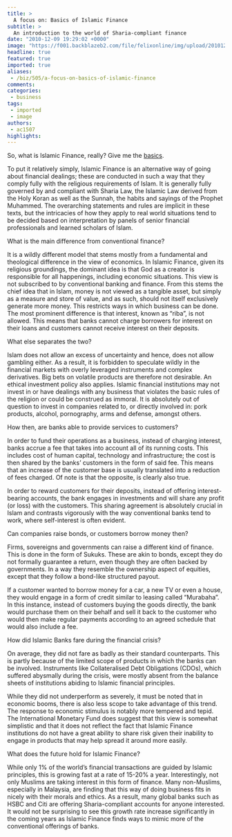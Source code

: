 ```yaml
---
title: >
  A focus on: Basics of Islamic Finance
subtitle: >
  An introduction to the world of Sharia-compliant finance
date: "2010-12-09 19:29:02 +0000"
image: "https://f001.backblazeb2.com/file/felixonline/img/upload/201012091925-ac1507-minarets.jpg"
headline: true
featured: true
imported: true
aliases:
 - /biz/505/a-focus-on-basics-of-islamic-finance
comments:
categories:
 - business
tags:
 - imported
 - image
authors:
 - ac1507
highlights:
---
```


So, what is Islamic Finance, really? Give me the [basics](http://www.google.co.uk/url?sa=t&source=web&cd=3&ved=0CCYQFjAC&url=http://www2.standardandpoors.com/spf/pdf/media/An_Introduction_To_Islamic_Finance.pdf&rct=j&q=standard%20%26%20poor's%20islamic%20finance%20FAQ&ei=Kj0BTZSqHsfPhAf5vajvBw&usg=AFQjCNFux9d60WTnBP2Kqfy1AimeRbaC0Q&sig2=8wi2LiZvE8SGK5CwTqyp5Q&cad=rja).

To put it relatively simply, Islamic Finance is an alternative way of going about financial dealings; these are conducted in such a way that they comply fully with the religious requirements of Islam. It is generally fully governed by and compliant with Sharia Law, the Islamic Law derived from the Holy Koran as well as the Sunnah, the habits and sayings of the Prophet Muhammed. The overarching statements and rules are implicit in these texts, but the intricacies of how they apply to real world situations tend to be decided based on interpretation by panels of senior financial professionals and learned scholars of Islam.

What is the main difference from conventional finance?

It is a wildly different model that stems mostly from a fundamental and theological difference in the view of economics. In Islamic Finance, given its religious groundings, the dominant idea is that God as a creator is responsible for all happenings, including economic situations. This view is not subscribed to by conventional banking and finance. From this stems the chief idea that in Islam, money is not viewed as a tangible asset, but simply as a measure and store of value, and as such, should not itself exclusively generate more money. This restricts ways in which business can be done. The most prominent difference is that interest, known as “riba”, is not allowed. This means that banks cannot charge borrowers for interest on their loans and customers cannot receive interest on their deposits.

What else separates the two?

Islam does not allow an excess of uncertainty and hence, does not allow gambling either. As a result, it is forbidden to speculate wildly in the financial markets with overly leveraged instruments and complex derivatives. Big bets on volatile products are therefore not desirable. An ethical investment policy also applies. Islamic financial institutions may not invest in or have dealings with any business that violates the basic rules of the religion or could be construed as immoral. It is absolutely out of question to invest in companies related to, or directly involved in: pork products, alcohol, pornography, arms and defense, amongst others.

How then, are banks able to provide services to customers?

In order to fund their operations as a business, instead of charging interest, banks accrue a fee that takes into account all of its running costs. This includes cost of human capital, technology and infrastructure; the cost is then shared by the banks’ customers in the form of said fee. This means that an increase of the customer base is usually translated into a reduction of fees charged. Of note is that the opposite, is clearly also true.

In order to reward customers for their deposits, instead of offering interest-bearing accounts, the bank engages in investments and will share any profit (or loss) with the customers. This sharing agreement is absolutely crucial in Islam and contrasts vigorously with the way conventional banks tend to work, where self-interest is often evident.

Can companies raise bonds, or customers borrow money then?

Firms, sovereigns and governments can raise a different kind of finance. This is done in the form of Sukuks. These are akin to bonds, except they do not formally guarantee a return, even though they are often backed by governments. In a way they resemble the ownership aspect of equities, except that they follow a bond-like structured payout.

If a customer wanted to borrow money for a car, a new TV or even a house, they would engage in a form of credit similar to leasing called “Murabaha”. In this instance, instead of customers buying the goods directly, the bank would purchase them on their behalf and sell it back to the customer who would then make regular payments according to an agreed schedule that would also include a fee.

How did Islamic Banks fare during the financial crisis?

On average, they did not fare as badly as their standard counterparts. This is partly because of the limited scope of products in which the banks can be involved. Instruments like Collateralised Debt Obligations (CDOs), which suffered abysmally during the crisis, were mostly absent from the balance sheets of institutions abiding to Islamic financial principles.

While they did not underperform as severely, it must be noted that in economic booms, there is also less scope to take advantage of this trend. The response to economic stimulus is notably more tempered and tepid. The International Monetary Fund does suggest that this view is somewhat simplistic and that it does not reflect the fact that Islamic Finance institutions do not have a great ability to share risk given their inability to engage in products that may help spread it around more easily.

What does the future hold for Islamic Finance?

While only 1% of the world’s financial transactions are guided by Islamic principles, this is growing fast at a rate of 15-20% a year. Interestingly, not only Muslims are taking interest in this form of finance. Many non-Muslims, especially in Malaysia, are finding that this way of doing business fits in nicely with their morals and ethics. As a result, many global banks such as HSBC and Citi are offering Sharia-compliant accounts for anyone interested. It would not be surprising to see this growth rate increase significantly in the coming years as Islamic Finance finds ways to mimic more of the conventional offerings of banks.
